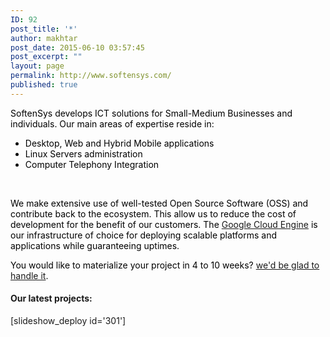 ```yaml
---
ID: 92
post_title: '*'
author: makhtar
post_date: 2015-06-10 03:57:45
post_excerpt: ""
layout: page
permalink: http://www.softensys.com/
published: true
---
```

<div class="alert alert-warning" style="color:black; font-size:14px;">
SoftenSys develops ICT solutions for Small-Medium Businesses and individuals. Our main areas of expertise reside in:
<br>
<p>
<ul>
	<li>Desktop, Web and Hybrid Mobile applications</li>
	<li>Linux Servers administration</li>
	<li>Computer Telephony Integration</li>
</ul>
</p>
<br>
<p>
We make extensive use of well-tested Open Source Software (OSS) and contribute back to the ecosystem. This allow us to reduce the cost of development for the benefit of our customers. The <a href="https://cloud.google.com/">Google Cloud Engine</a> is our infrastructure of choice for deploying scalable platforms and applications while guaranteeing uptimes. <br>

You would like to materialize your project in 4 to 10 weeks? <a href="http://www.softensys.com/?page_id=187">we'd be glad to handle it</a>.
<p>
</div>

<h4>Our latest projects:</h4>

[slideshow_deploy id='301']

<!-- page-templates/full-width.php - 3 (www.softensys.com) --> <ins class="adsbygoogle" style="display: block;" data-ad-client="ca-pub-8248403973540551" data-ad-slot="2101657621" data-ad-format="auto"></ins>

<script>
  (function(i,s,o,g,r,a,m){i['GoogleAnalyticsObject']=r;i[r]=i[r]||function(){
  (i[r].q=i[r].q||[]).push(arguments)},i[r].l=1*new Date();a=s.createElement(o),
  m=s.getElementsByTagName(o)[0];a.async=1;a.src=g;m.parentNode.insertBefore(a,m)
  })(window,document,'script','//www.google-analytics.com/analytics.js','ga');

  ga('create', 'UA-59505246-2', 'auto');
  ga('send', 'pageview');

</script>
